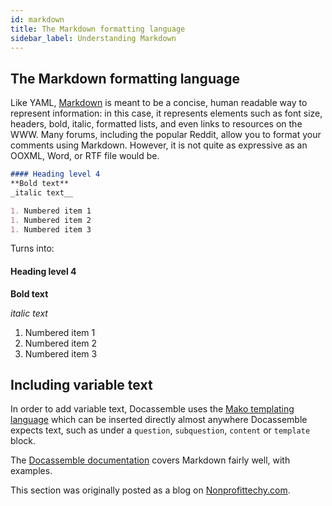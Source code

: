 ```yaml
---
id: markdown
title: The Markdown formatting language
sidebar_label: Understanding Markdown
---
```


## The Markdown formatting language
Like YAML, [Markdown](https://daringfireball.net/projects/markdown/) is meant to be a concise, human readable way to represent information: in this case, it represents elements such as font size, headers, bold, italic, formatted lists, and even links to resources on the WWW. Many forums, including the popular Reddit, allow you to format your comments using Markdown. However, it is not quite as expressive as an OOXML, Word, or RTF file would be.

```markdown
#### Heading level 4
**Bold text**
_italic text__

1. Numbered item 1
1. Numbered item 2
1. Numbered item 3
```
Turns into:

#### Heading level 4

**Bold text**

_italic text_

1. Numbered item 1
2. Numbered item 2
3. Numbered item 3

## Including variable text

In order to add variable text, Docassemble uses the [Mako templating language](mako.md) which 
can be inserted directly almost anywhere Docassemble expects text, such as under a 
`question`, `subquestion`, `content` or `template` block.

The [Docassemble documentation](https://docassemble.org/docs/markup.html) covers Markdown fairly well, with examples. 

This section was originally posted as a blog on [Nonprofittechy.com](https://www.nonprofittechy.com/2020/01/17/understanding-docassembles-yaml-interview-format/).